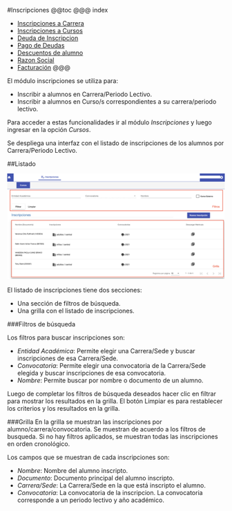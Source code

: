#Inscripciones
@@toc
@@@ index
* [Inscripciones a Carrera](crear_inscripcion_carrera.md)
* [Inscripciones a Cursos](inscripciones_a_cursos.md)
* [Deuda de Inscripcion](deuda_de_inscripcion.md)
* [Pago de Deudas](pago_de_deudas.md)
* [Descuentos de alumno](descuentos_de_alumno.md)
* [Razon Social](razon_social.md)
* [Facturación](facturacion.md)
@@@

El módulo inscripciones se utiliza para:

- Inscribir a alumnos en Carrera/Periodo Lectivo.
- Inscribir a alumnos en Curso/s correspondientes a su carrera/periodo lectivo.

Para acceder a estas funcionalidades ir al módulo *Inscripciones* y luego ingresar
en la opción *Cursos*.

Se despliega una interfaz con el listado de inscripciones de los alumnos por Carrera/Periodo Lectivo.

##Listado

![Listado de Inscripciones](img/listado_inscripciones.png)

El listado de inscripciones tiene dos secciones:

- Una sección de filtros de búsqueda.
- Una grilla con el listado de inscripciones.

###Filtros de búsqueda

Los filtros para buscar inscripciones son:

 - *Entidad Académica*: Permite elegir una Carrera/Sede y buscar inscripciones de esa Carrera/Sede.
 - *Convocatoria*: Permite elegir una convocatoria de la Carrera/Sede elegida y buscar inscripciones de esa convocatoria.
 - *Nombre*: Permite buscar por nombre o documento de un alumno.
 
Luego de completar los filtros de búsqueda deseados hacer clic en filtrar para mostrar
los resultados en la grilla.
El botón Limpiar es para restablecer los criterios y los resultados en la grilla.

###Grilla
En la grilla se muestran las inscripciones por alumno/carrera/convocatoria. Se muestran de acuerdo a los filtros
de busqueda. Si no hay filtros aplicados, se muestran todas las inscripciones en orden cronológico.

Los campos que se muestran de cada inscripciones son:

- *Nombre*: Nombre del alumno inscripto.
- *Documento*: Documento principal del alumno inscripto.
- *Carrera/Sede*: La Carrera/Sede en la que está inscripto el alumno.
- *Convocatoria*: La convocatoria de la inscripcion. La convocatoria corresponde a un periodo lectivo y año académico.

